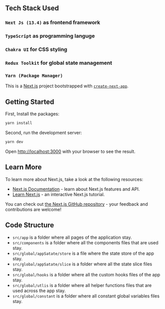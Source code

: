 ## Tech Stack Used

### `Next Js (13.4)` as frontend framework

### `TypeScript` as programming languge 

### `Chakra UI` for CSS styling

### `Redux Toolkit` for global state management 

### `Yarn (Package Manager)`

This is a [Next.js](https://nextjs.org/) project bootstrapped with [`create-next-app`](https://github.com/vercel/next.js/tree/canary/packages/create-next-app).

## Getting Started

First, Install the packages:

```bash
yarn install
```

Second, run the development server:

```bash
yarn dev
```

Open [http://localhost:3000](http://localhost:3000) with your browser to see the result.

## Learn More

To learn more about Next.js, take a look at the following resources:

- [Next.js Documentation](https://nextjs.org/docs) - learn about Next.js features and API.
- [Learn Next.js](https://nextjs.org/learn) - an interactive Next.js tutorial.

You can check out [the Next.js GitHub repository](https://github.com/vercel/next.js/) - your feedback and contributions are welcome!

## Code Structure

- `src/app` is a folder where all pages of the application stay.
- `src/components` is a folder where all the components files that are used stay.
- `src/global/appSatate/store` is a file where the state store of the app stay.
- `src/global/appSatate/slice` is a folder where all the state slice files stay.
- `src/global/hooks` is a folder where all the custom hooks files of the app stay.
- `src/global/utlis` is a folder where all helper functions files that are used across the app stay.
- `src/global/constant` is a folder where all constant global variables files stay.

